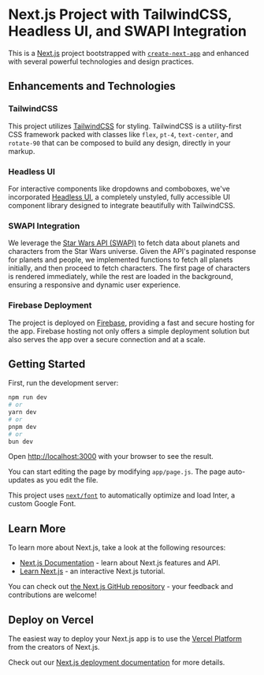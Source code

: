 # Next.js Project with TailwindCSS, Headless UI, and SWAPI Integration

This is a [Next.js](https://nextjs.org/) project bootstrapped with [`create-next-app`](https://github.com/vercel/next.js/tree/canary/packages/create-next-app) and enhanced with several powerful technologies and design practices.

## Enhancements and Technologies

### TailwindCSS

This project utilizes [TailwindCSS](https://tailwindcss.com/) for styling. TailwindCSS is a utility-first CSS framework packed with classes like `flex`, `pt-4`, `text-center`, and `rotate-90` that can be composed to build any design, directly in your markup.

### Headless UI

For interactive components like dropdowns and comboboxes, we've incorporated [Headless UI](https://headlessui.dev/), a completely unstyled, fully accessible UI component library designed to integrate beautifully with TailwindCSS.

### SWAPI Integration

We leverage the [Star Wars API (SWAPI)](https://swapi.dev/) to fetch data about planets and characters from the Star Wars universe. Given the API's paginated response for planets and people, we implemented functions to fetch all planets initially, and then proceed to fetch characters. The first page of characters is rendered immediately, while the rest are loaded in the background, ensuring a responsive and dynamic user experience.

### Firebase Deployment

The project is deployed on [Firebase](https://firebase.google.com/), providing a fast and secure hosting for the app. Firebase hosting not only offers a simple deployment solution but also serves the app over a secure connection and at a scale.

## Getting Started

First, run the development server:

```bash
npm run dev
# or
yarn dev
# or
pnpm dev
# or
bun dev
```

Open [http://localhost:3000](http://localhost:3000) with your browser to see the result.

You can start editing the page by modifying `app/page.js`. The page auto-updates as you edit the file.

This project uses [`next/font`](https://nextjs.org/docs/basic-features/font-optimization) to automatically optimize and load Inter, a custom Google Font.

## Learn More

To learn more about Next.js, take a look at the following resources:

- [Next.js Documentation](https://nextjs.org/docs) - learn about Next.js features and API.
- [Learn Next.js](https://nextjs.org/learn) - an interactive Next.js tutorial.

You can check out [the Next.js GitHub repository](https://github.com/vercel/next.js/) - your feedback and contributions are welcome!

## Deploy on Vercel

The easiest way to deploy your Next.js app is to use the [Vercel Platform](https://vercel.com/new?utm_medium=default-template&filter=next.js&utm_source=create-next-app&utm_campaign=create-next-app-readme) from the creators of Next.js.

Check out our [Next.js deployment documentation](https://nextjs.org/docs/deployment) for more details.
 
